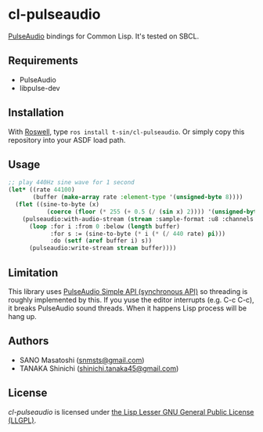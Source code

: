 # cl-pulseaudio

[PulseAudio](https://www.freedesktop.org/wiki/Software/PulseAudio/) bindings for Common Lisp. It's tested on SBCL.

## Requirements

- PulseAudio
- libpulse-dev

## Installation

With [Roswell](https://github.com/roswell/roswell), type `ros install t-sin/cl-pulseaudio`.
Or simply copy this repository into your ASDF load path.

## Usage

```lisp
;; play 440Hz sine wave for 1 second
(let* ((rate 44100)
       (buffer (make-array rate :element-type '(unsigned-byte 8))))
  (flet ((sine-to-byte (x)
           (coerce (floor (* 255 (+ 0.5 (/ (sin x) 2)))) '(unsigned-byte 8))))
    (pulseaudio:with-audio-stream (stream :sample-format :u8 :channels 1 :buffer-size rate)
      (loop :for i :from 0 :below (length buffer)
            :for s := (sine-to-byte (* i (* (/ 440 rate) pi)))
            :do (setf (aref buffer i) s))
      (pulseaudio:write-stream stream buffer))))
```

## Limitation

This library uses [PulseAudio Simple API (synchronous API)](https://freedesktop.org/software/pulseaudio/doxygen/simple.html) so threading is roughly implemented by this. If you yuse the editor interrupts (e.g. C-c C-c), it breaks PulseAudio sound threads. When it happens Lisp process will be hang up.

## Authors

- SANO Masatoshi (<snmsts@gmail.com>)
- TANAKA Shinichi (<shinichi.tanaka45@gmail.com>)

## License

*cl-pulseaudio* is licensed under [the Lisp Lesser GNU General Public License (LLGPL)](http://opensource.franz.com/preamble.html).
